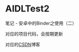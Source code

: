 # AIDLTest2

笔记 - 安卓中的Binder之使用（二）

对应的项目代码，会按期更新

对应的[CSDN](https://blog.csdn.net/weixin_42530254/article/details/107428580)博客
